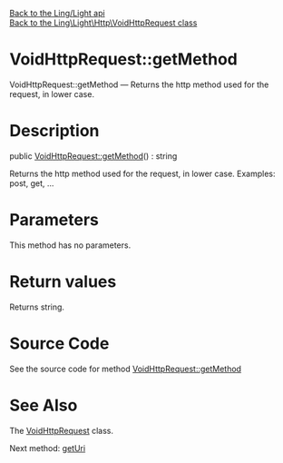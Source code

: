 [Back to the Ling/Light api](https://github.com/lingtalfi/Light/blob/master/doc/api/Ling/Light.md)<br>
[Back to the Ling\Light\Http\VoidHttpRequest class](https://github.com/lingtalfi/Light/blob/master/doc/api/Ling/Light/Http/VoidHttpRequest.md)


VoidHttpRequest::getMethod
================



VoidHttpRequest::getMethod — Returns the http method used for the request, in lower case.




Description
================


public [VoidHttpRequest::getMethod](https://github.com/lingtalfi/Light/blob/master/doc/api/Ling/Light/Http/VoidHttpRequest/getMethod.md)() : string




Returns the http method used for the request, in lower case.
Examples: post, get, ...




Parameters
================

This method has no parameters.


Return values
================

Returns string.








Source Code
===========
See the source code for method [VoidHttpRequest::getMethod](https://github.com/lingtalfi/Light/blob/master/Http/VoidHttpRequest.php#L20-L23)


See Also
================

The [VoidHttpRequest](https://github.com/lingtalfi/Light/blob/master/doc/api/Ling/Light/Http/VoidHttpRequest.md) class.

Next method: [getUri](https://github.com/lingtalfi/Light/blob/master/doc/api/Ling/Light/Http/VoidHttpRequest/getUri.md)<br>


